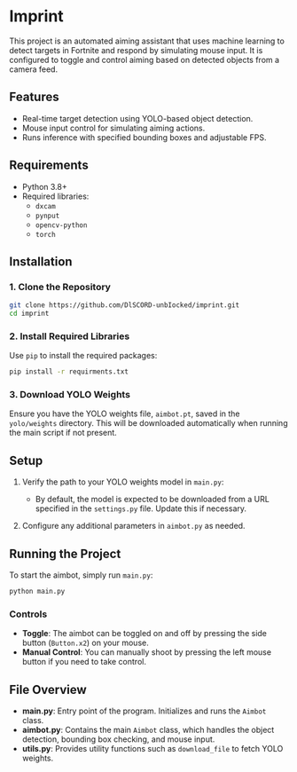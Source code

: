 # Imprint

This project is an automated aiming assistant that uses machine learning to detect targets in Fortnite and respond by simulating mouse input. It is configured to toggle and control aiming based on detected objects from a camera feed.

## Features

- Real-time target detection using YOLO-based object detection.
- Mouse input control for simulating aiming actions.
- Runs inference with specified bounding boxes and adjustable FPS.

## Requirements

- Python 3.8+
- Required libraries:
  - `dxcam`
  - `pynput`
  - `opencv-python`
  - `torch`

## Installation

### 1. Clone the Repository
```bash
git clone https://github.com/DlSCORD-unbIocked/imprint.git
cd imprint
```

### 2. Install Required Libraries
Use `pip` to install the required packages:
```bash
pip install -r requirments.txt
```

### 3. Download YOLO Weights
Ensure you have the YOLO weights file, `aimbot.pt`, saved in the `yolo/weights` directory. This will be downloaded automatically when running the main script if not present.

## Setup

1. Verify the path to your YOLO weights model in `main.py`:
   - By default, the model is expected to be downloaded from a URL specified in the `settings.py` file. Update this if necessary.
   
2. Configure any additional parameters in `aimbot.py` as needed.

## Running the Project

To start the aimbot, simply run `main.py`:

```bash
python main.py
```

### Controls
- **Toggle**: The aimbot can be toggled on and off by pressing the side button (`Button.x2`) on your mouse.
- **Manual Control**: You can manually shoot by pressing the left mouse button if you need to take control.

## File Overview

- **main.py**: Entry point of the program. Initializes and runs the `Aimbot` class.
- **aimbot.py**: Contains the main `Aimbot` class, which handles the object detection, bounding box checking, and mouse input.
- **utils.py**: Provides utility functions such as `download_file` to fetch YOLO weights.